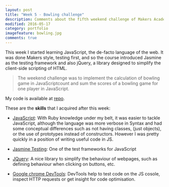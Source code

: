 ```yaml
---
layout: post
title: "Week 5 - Bowling challenge"
description: Comments about the fifth weekend challenge of Makers Academy.
modified: 2016-05-17
category: portfolio
imagefeature: bowling.jpg
comments: true
---
```


This week I started learning JavaScript, the de-facto language of the web. It was done Makers style, testing first, and so the course introduced Jasmine as the testing framework and also jQuery, a library designed to simplify the client-side scripting of HTML.

> The weekend challenge was to implement the calculation of bowling game in JavaScriptcount and sum the scores of a bowling game for one player in JavaScript.

My code is available at <a href="https://github.com/tigretoncio/bowling-challenge" target="_blank">repo</a>.

These are the **skills** that I acquired after this week:

  - <u>JavaScript</u>: With Ruby knowledge under my belt, it was easier to tackle JavaScript, although the language was more verbose in Syntax and had some conceptual differences such as not having classes, (just objects), or the use of prototypes instead of constructors.  However I was pretty quickly in a position of writing useful code in JS.

  - <u>Jasmine Testing</u>: One of the test frameworks for JavaScript

  - <u>JQuery</u>: A nice library to simplify the behaviour of webpages, such as defining behaviour when clicking on buttons, etc.

  - <u>Google chrome DevTools</u>: DevTools help to test code on the JS cosole, inspect HTTP requests or get insight for code optimisation.

